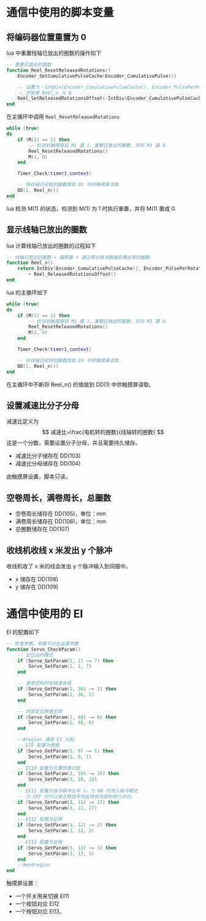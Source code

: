 # 通信中使用的脚本变量

## 将编码器位置重置为 0

lua 中重置线轴已放出的圈数的操作如下

```lua
-- 重置已放出的圈数
function Reel_ResetReleasedRotations()
	Encoder_SetCumulativePulseCache(Encoder_CumulativePulse())

	-- 设置为 -IntDiv(Encoder_CumulativePulseCache(), Encoder_PulsePerRotation())
	-- 才能使 Reel_n 为 0
	Reel_SetReleasedRotationsOffset(-IntDiv(Encoder_CumulativePulseCache(), Encoder_PulsePerRotation()))
end
```

在主循环中调用 `Reel_ResetReleasedRotations` 

```lua
while (true)
do
	if (M(1) == 1) then
		-- 检测到触摸屏将 M1 置 1，重置已放出的圈数，并将 M1 置 0.
		Reel_ResetReleasedRotations()
		M(1, 0)
	end

	Timer_Check(timer1_context)

	-- 将线轴已经转的圈数放到 D1 中供触摸屏读取
	DD(1, Reel_n())
end
```

lua 检测 M(1) 的状态，检测到 M(1) 为 1 时执行重置，并将 M(1) 置成 0.

## 显示线轴已放出的圈数

lua 计算线轴已放出的圈数的过程如下

```lua
-- 线轴已放出的圈数 = 偏移量 + 通过累计脉冲数缓存算出来的圈数
function Reel_n()
	return IntDiv(Encoder_CumulativePulseCache(), Encoder_PulsePerRotation())
		+ Reel_ReleasedRotationsOffset()
end

```

lua 的主循环如下

```lua
while (true)
do
	if (M(1) == 1) then
		-- 检测到触摸屏将 M1 置 1，重置已放出的圈数，并将 M1 置 0.
		Reel_ResetReleasedRotations()
		M(1, 0)
	end

	Timer_Check(timer1_context)

	-- 将线轴已经转的圈数放到 D1 中供触摸屏读取
	DD(1, Reel_n())
end
```

在主循环中不断将 Reel_n() 的值放到 DD(1) 中供触摸屏读取。

## 设置减速比分子分母

减速比定义为
$$
减速比=\frac{电机转的圈数}{线轴转的圈数}
$$
这是一个分数，需要设置分子分母，并且需要持久储存。

* 减速比分子储存在 DD(103)
* 减速比分母储存在 DD(104)

由触摸屏设置，脚本只读。

## 空卷周长，满卷周长，总圈数

* 空卷周长储存在 DD(105)，单位：mm
* 满卷周长储存在 DD(106)，单位：mm
* 总圈数储存在 DD(107)

## 收线机收线 x 米发出 y 个脉冲

收线机收了 x 米的线会发出 y 个脉冲输入到伺服中。

* x 储存在 DD(108)
* y 储存在 DD(109)

# 通信中使用的 EI

EI 的配置如下

```lua
-- 检查参数。参数不对会设置参数
function Servo_CheckParam()
	-- 定位运行模式
	if (Servo_GetParam(1, 1) ~= 7) then
		Servo_SetParam(1, 1, 7)
	end

	-- 速度控制时加减速有效
	if (Servo_GetParam(1, 36) ~= 1) then
		Servo_SetParam(1, 36, 1)
	end

	-- 内部定位数据无效
	if (Servo_GetParam(2, 40) ~= 0) then
		Servo_SetParam(2, 40, 0)
	end

	--#region 通信 EI 分配
	-- EI9 配置为使能
	if (Servo_GetParam(3, 9) ~= 1) then
		Servo_SetParam(3, 9, 1)
	end
	-- EI10 配置为位置预置功能
	if (Servo_GetParam(3, 10) ~= 16) then
		Servo_SetParam(3, 10, 16)
	end
	-- EI11 配置为指令脉冲比率 1，为 ON 时进入脉冲模式
	-- 为 OFF 时可以被正转信号和反转信号控制进行点动。
	if (Servo_GetParam(3, 11) ~= 27) then
		Servo_SetParam(3, 11, 27)
	end
	-- EI12 配置为正转
	if (Servo_GetParam(3, 12) ~= 2) then
		Servo_SetParam(3, 12, 2)
	end
	-- EI13 配置为反转
	if (Servo_GetParam(3, 13) ~= 3) then
		Servo_SetParam(3, 13, 3)
	end
	--#endregion
end
```

触摸屏设置：

* 一个开关用来切换 EI11
* 一个按钮对应 EI12
* 一个按钮对应 EI13。